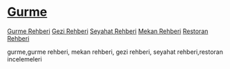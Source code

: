# <a href="http://www.gurmex.com">Gurme</a>
<a href="http://www.gurmex.com">Gurme Rehberi</a>
<a href="http://www.gurmex.com">Gezi Rehberi</a>
<a href="http://www.gurmex.com">Seyahat Rehberi</a>
<a href="http://www.gurmex.com">Mekan Rehberi</a>
<a href="http://www.gurmex.com">Restoran Rehberi</a>

gurme,gurme rehberi, mekan rehberi, gezi rehberi, seyahat rehberi,restoran incelemeleri
